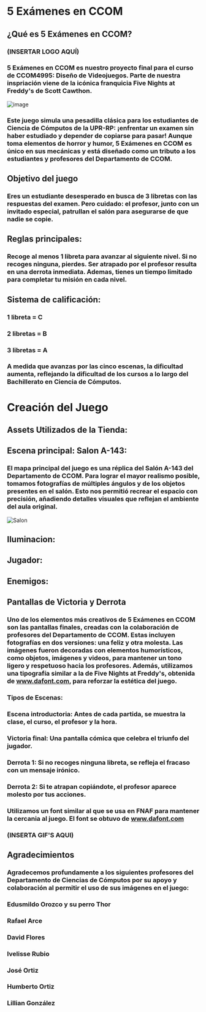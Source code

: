# 5 Exámenes en CCOM

## ¿Qué es 5 Exámenes en CCOM?

### (INSERTAR LOGO AQUÍ)

### 5 Exámenes en CCOM es nuestro proyecto final para el curso de CCOM4995: Diseño de Videojuegos. Parte de nuestra inspriación viene de la icónica franquicia Five Nights at Freddy's de Scott Cawthon.

![image](https://github.com/user-attachments/assets/f9a7dfb9-efb6-4a2f-aab8-ba2999ad24d0)

### Este juego simula una pesadilla clásica para los estudiantes de Ciencia de Cómputos de la UPR-RP: ¡enfrentar un examen sin haber estudiado y depender de copiarse para pasar! Aunque toma elementos de horror y humor, 5 Exámenes en CCOM es único en sus mecánicas y está diseñado como un tributo a los estudiantes y profesores del Departamento de CCOM.

## Objetivo del juego
### Eres un estudiante desesperado en busca de 3 libretas con las respuestas del examen. Pero cuidado: el profesor, junto con un invitado especial, patrullan el salón para asegurarse de que nadie se copie.

## Reglas principales:
### Recoge al menos 1 libreta para avanzar al siguiente nivel. Si no recoges ninguna, pierdes. Ser atrapado por el profesor resulta en una derrota inmediata. Ademas, tienes un tiempo limitado para completar tu misión en cada nivel.

## Sistema de calificación:
### 1 libreta = C
### 2 libretas = B
### 3 libretas = A
### A medida que avanzas por las cinco escenas, la dificultad aumenta, reflejando la dificultad de los cursos a lo largo del Bachillerato en Ciencia de Cómputos.

# Creación del Juego
## Assets Utilizados de la Tienda:

## Escena principal: Salon A-143: 
### El mapa principal del juego es una réplica del Salón A-143 del Departamento de CCOM. Para lograr el mayor realismo posible, tomamos fotografías de múltiples ángulos y de los objetos presentes en el salón. Esto nos permitió recrear el espacio con precisión, añadiendo detalles visuales que reflejan el ambiente del aula original.
![Salon](https://github.com/user-attachments/assets/f44e5be1-1298-416e-8b57-b47024ff8575) 

## Iluminacion:

## Jugador:

## Enemigos:

## Pantallas de Victoria y Derrota

### Uno de los elementos más creativos de 5 Exámenes en CCOM son las pantallas finales, creadas con la colaboración de profesores del Departamento de CCOM. Estas incluyen fotografías en dos versiones: una feliz y otra molesta. Las imágenes fueron decoradas con elementos humorísticos, como objetos, imágenes y videos, para mantener un tono ligero y respetuoso hacia los profesores. Además, utilizamos una tipografía similar a la de Five Nights at Freddy's, obtenida de www.dafont.com, para reforzar la estética del juego.
### Tipos de Escenas: 
### Escena introductoria: Antes de cada partida, se muestra la clase, el curso, el profesor y la hora.

### Victoria final: Una pantalla cómica que celebra el triunfo del jugador.
### Derrota 1: Si no recoges ninguna libreta, se refleja el fracaso con un mensaje irónico.

### Derrota 2: Si te atrapan copiándote, el profesor aparece molesto por tus acciones. 

### Utilizamos un font similar al que se usa en FNAF para mantener la cercania al juego. El font se obtuvo de www.dafont.com
### (INSERTA GIF'S AQUI)

## Agradecimientos

### Agradecemos profundamente a los siguientes profesores del Departamento de Ciencias de Cómputos por su apoyo y colaboración al permitir el uso de sus imágenes en el juego:

### Edusmildo Orozco y su perro Thor
### Rafael Arce
### David Flores
### Ivelisse Rubio
### José Ortiz
### Humberto Ortiz
### Lillian González
